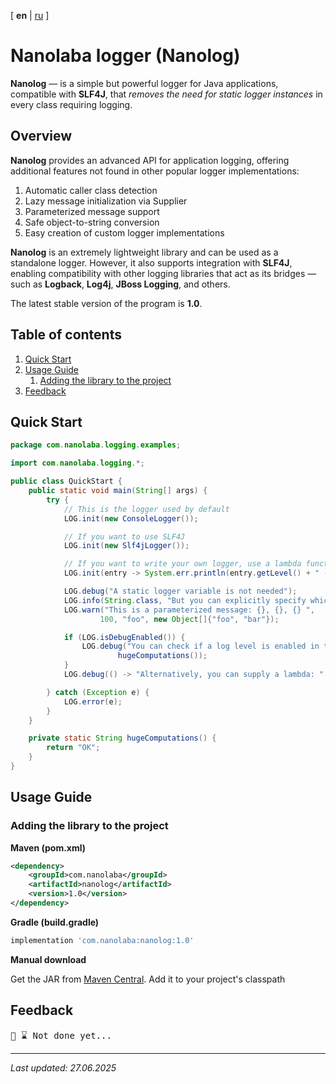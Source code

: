 <!-- This file was automatically generated by Nanolaba Readme Generator (NRG) 0.1-SNAPSHOT -->
<!-- Visit https://github.com/nanolaba/readme-generator for details -->


[ **en** | [ru](README.ru.md) ]

# Nanolaba logger (Nanolog)

**Nanolog** — is a simple but powerful logger for Java applications, compatible with **SLF4J**,
that *removes the need for static logger instances* in every class requiring logging.

## Overview

**Nanolog** provides an advanced API for application logging, offering additional features not found
in other popular logger implementations:

1. Automatic caller class detection
2. Lazy message initialization via Supplier
3. Parameterized message support
4. Safe object-to-string conversion
5. Easy creation of custom logger implementations


**Nanolog** is an extremely lightweight library and can be used as a standalone logger. However, it also
supports integration with **SLF4J**, enabling compatibility with other logging libraries that act as its
bridges — such as **Logback**, **Log4j**, **JBoss Logging**, and others.

The latest stable version of the program is **1.0**.

## Table of contents
1. [Quick Start](#quick-start)
2. [Usage Guide](#usage-guide)
	1. [Adding the library to the project](#adding-the-library-to-the-project)
3. [Feedback](#feedback)


## Quick Start

```java
package com.nanolaba.logging.examples;

import com.nanolaba.logging.*;

public class QuickStart {
	public static void main(String[] args) {
		try {
			// This is the logger used by default
			LOG.init(new ConsoleLogger());

			// If you want to use SLF4J
			LOG.init(new Slf4jLogger());

			// If you want to write your own logger, use a lambda function or implement the ILogger interface.
			LOG.init(entry -> System.err.println(entry.getLevel() + " - " + entry.getFormattedMessage()));

			LOG.debug("A static logger variable is not needed");
			LOG.info(String.class, "But you can explicitly specify which class the logging should belong to");
			LOG.warn("This is a parameterized message: {}, {}, {} ",
					100, "foo", new Object[]{"foo", "bar"});

			if (LOG.isDebugEnabled()) {
				LOG.debug("You can check if a log level is enabled in the standard way: " +
						hugeComputations());
			}
			LOG.debug(() -> "Alternatively, you can supply a lambda: " + hugeComputations());

		} catch (Exception e) {
			LOG.error(e);
		}
	}

	private static String hugeComputations() {
		return "OK";
	}
}
```

## Usage Guide

### Adding the library to the project

**Maven (pom.xml)**

```xml
<dependency>
    <groupId>com.nanolaba</groupId>
    <artifactId>nanolog</artifactId>
    <version>1.0</version>
</dependency>  
```

**Gradle (build.gradle)**

```groovy
implementation 'com.nanolaba:nanolog:1.0'
```

**Manual download**

Get the JAR from [Maven Central](https://mvnrepository.com/artifact/com.nanolaba/nanolog/1.0).
Add it to your project's classpath

## Feedback

<pre>📌 ⌛ Not done yet...</pre>

---
*Last updated: 27.06.2025*
